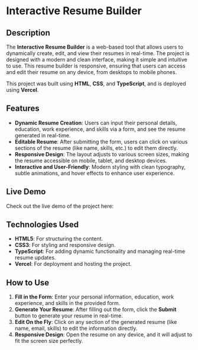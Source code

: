 # Interactive Resume Builder

## Description

The **Interactive Resume Builder** is a web-based tool that allows users to dynamically create, edit, and view their resumes in real-time. The project is designed with a modern and clean interface, making it simple and intuitive to use. This resume builder is responsive, ensuring that users can access and edit their resume on any device, from desktops to mobile phones.

This project was built using **HTML**, **CSS**, and **TypeScript**, and is deployed using **Vercel**.

## Features

- **Dynamic Resume Creation**: Users can input their personal details, education, work experience, and skills via a form, and see the resume generated in real-time.
- **Editable Resume**: After submitting the form, users can click on various sections of the resume (like name, skills, etc.) to edit them directly.
- **Responsive Design**: The layout adjusts to various screen sizes, making the resume accessible on mobile, tablet, and desktop devices.
- **Interactive and User-Friendly**: Modern styling with clean typography, subtle animations, and hover effects to enhance user experience.

## Live Demo

Check out the live demo of the project here:
## Technologies Used

- **HTML5**: For structuring the content.
- **CSS3**: For styling and responsive design.
- **TypeScript**: For adding dynamic functionality and managing real-time resume updates.
- **Vercel**: For deployment and hosting the project.

## How to Use

1. **Fill in the Form**: Enter your personal information, education, work experience, and skills in the provided form.
2. **Generate Your Resume**: After filling out the form, click the **Submit** button to generate your resume in real-time.
3. **Edit On the Fly**: Click on any section of the generated resume (like name, email, skills) to edit the information directly.
4. **Responsive Design**: Open the resume on any device, and it will adjust to fit the screen size perfectly.

